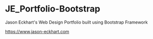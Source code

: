 # JE_Portfolio-Bootstrap
Jason Eckhart's Web Design Portfolio built using Bootstrap Framework

https://www.jason-eckhart.com
